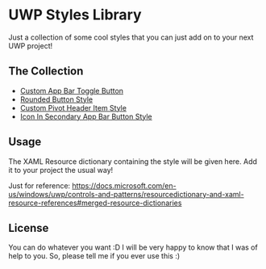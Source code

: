 # UWP Styles Library
Just a collection of some cool styles that you can just add on to your next UWP project!

## The Collection
* [Custom App Bar Toggle Button](\CustomAppBarToggleButtonStyle)
* [Rounded Button Style](\RoundedButtonStyle)
* [Custom Pivot Header Item Style](\CustomPivotHeaderItemStyle)
* [Icon In Secondary App Bar Button Style](\IconInSecondaryAppBarButtonStyle)

## Usage
The XAML Resource dictionary containing the style will be given here. Add it to your project the usual way!

Just for reference:
https://docs.microsoft.com/en-us/windows/uwp/controls-and-patterns/resourcedictionary-and-xaml-resource-references#merged-resource-dictionaries

## License
You can do whatever you want :D
I will be very happy to know that I was of help to you. So, please tell me if you ever use this :)